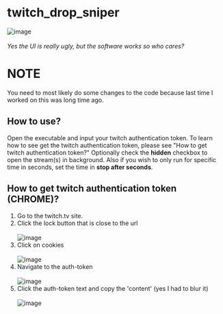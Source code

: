 # twitch_drop_sniper
![image](https://user-images.githubusercontent.com/31120156/113024540-8903a380-918f-11eb-8dfe-e1f08b5df744.png)
<br/><br/>*Yes the UI is really ugly, but the software works so who cares?*

# NOTE
You need to most likely do some changes to the code because last time I worked on this was long time ago.

## How to use?
Open the executable and input your twitch authentication token.
To learn how to see get the twitch authentication token, please see "How to get twitch authentication token?"
Optionally check the **hidden** checkbox to open the stream(s) in background.
Also if you wish to only run for specific time in seconds, set the time in **stop after seconds**.

## How to get twitch authentication token (CHROME)?
1. Go to the twitch.tv site.
2. Click the lock button that is close to the url<br/><br/>
![image](https://user-images.githubusercontent.com/31120156/113023260-1e9e3380-918e-11eb-8f19-2b0cfd694f8d.png)
3. Click on cookies<br/><br/>
![image](https://user-images.githubusercontent.com/31120156/113023353-31b10380-918e-11eb-921f-f71102c5cc7f.png)
4. Navigate to the auth-token<br/><br/>
![image](https://user-images.githubusercontent.com/31120156/113023673-8d7b8c80-918e-11eb-8cda-80cc400b1413.png)
5. Click the auth-token text and copy the 'content' (yes I had to blur it)<br/><br/>
![image](https://user-images.githubusercontent.com/31120156/113023830-be5bc180-918e-11eb-846c-d31d2150b867.png)
